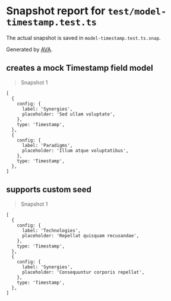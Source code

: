 # Snapshot report for `test/model-timestamp.test.ts`

The actual snapshot is saved in `model-timestamp.test.ts.snap`.

Generated by [AVA](https://avajs.dev).

## creates a mock Timestamp field model

> Snapshot 1

    [
      {
        config: {
          label: 'Synergies',
          placeholder: 'Sed ullam voluptate',
        },
        type: 'Timestamp',
      },
      {
        config: {
          label: 'Paradigms',
          placeholder: 'Illum atque voluptatibus',
        },
        type: 'Timestamp',
      },
    ]

## supports custom seed

> Snapshot 1

    [
      {
        config: {
          label: 'Technologies',
          placeholder: 'Repellat quisquam recusandae',
        },
        type: 'Timestamp',
      },
      {
        config: {
          label: 'Synergies',
          placeholder: 'Consequuntur corporis repellat',
        },
        type: 'Timestamp',
      },
    ]
